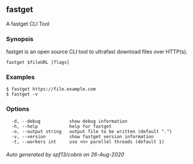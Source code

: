 ## fastget

A fastget CLI Tool

### Synopsis

fastget is an open source CLI tool to ultrafast download files over HTTP(s).

```
fastget $fileURL [flags]
```

### Examples

```
$ fastget https://file.example.com
$ fastget -v

```

### Options

```
  -d, --debug           show debug information
  -h, --help            help for fastget
  -o, --output string   output file to be written (default ".")
  -v, --version         show fastget version information
  -t, --workers int     use <n> parellel threads (default 1)
```

###### Auto generated by spf13/cobra on 26-Aug-2020

